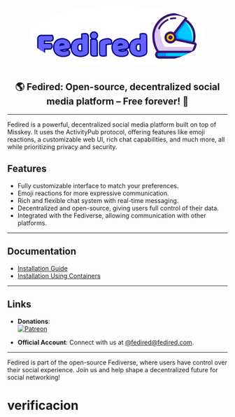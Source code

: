 <div align="center">
  <img src="./title.svg" alt="Fedired Logo" style="border-radius:50%" width="400"/>

  ## 🌎 **Fedired: Open-source, decentralized social media platform – Free forever!** 🚀
</div>

---

Fedired is a powerful, decentralized social media platform built on top of Misskey. It uses the ActivityPub protocol, offering features like emoji reactions, a customizable web UI, rich chat capabilities, and much more, all while prioritizing privacy and security.

## Features

- Fully customizable interface to match your preferences.
- Emoji reactions for more expressive communication.
- Rich and flexible chat system with real-time messaging.
- Decentralized and open-source, giving users full control of their data.
- Integrated with the Fediverse, allowing communication with other platforms.

---

## Documentation

- [Installation Guide](https://github.com/fedired-dev/fedired/blob/main/docs/install.md)
- [Installation Using Containers](https://github.com/fedired-dev/fedired/blob/main/docs/install-container.md)


---

## Links

- **Donations**:  
  <a href="https://patreon.com/fedired">
    <img src="https://upload.wikimedia.org/wikipedia/commons/9/94/Patreon_logo.svg" alt="Patreon" width="40"/>
  </a>
  
- **Official Account**: Connect with us at [@fedired@fedired.com](https://fedired.com/@fedired).

---

Fedired is part of the open-source Fediverse, where users have control over their social experience. Join us and help shape a decentralized future for social networking!
# verificacion
